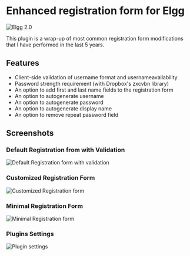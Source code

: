 Enhanced registration form for Elgg
===================================
![Elgg 2.0](https://img.shields.io/badge/Elgg-2.0.x-orange.svg?style=flat-square)

This plugin is a wrap-up of most common registration form modifications that I have performed in the last 5 years.

## Features

* Client-side validation of username format and usernameavailability
* Password strength requirement (with Dropbox's zxcvbn library)
* An option to add first and last name fields to the registration form
* An option to autogenerate username
* An option to autogenerate password
* An option to autogenerate display name
* An option to remove repeat password field

## Screenshots ##

### Default Registration from with Validation

![Default Registration form with validation](https://raw.github.com/hypeJunction/forms_register/master/screenshots/default_with_validation.png "Default Registration form with validation")

### Customized Registration Form

![Customized Registration form](https://raw.github.com/hypeJunction/forms_register/master/screenshots/customized.png "Customized form")

### Minimal Registration Form

![Minimal Registration form](https://raw.github.com/hypeJunction/forms_register/master/screenshots/minimal.png "Minimal form")

### Plugins Settings

![Plugin settings](https://raw.github.com/hypeJunction/forms_register/master/screenshots/settings.png "Plugin settings")
